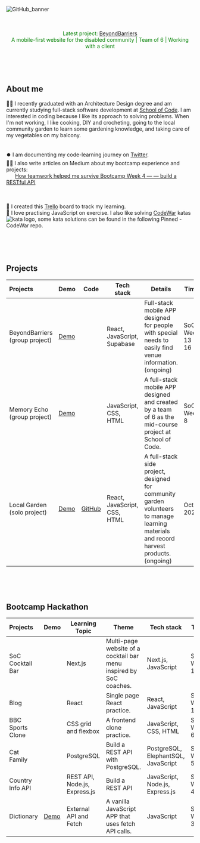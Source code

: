 <br><br>
<!--
<h1 align="center"> Hi there 👋 My name is Siyu.</h1>
-->

<!--
<picture>
  <source media="(prefers-color-scheme: dark)" srcset="https://user-images.githubusercontent.com/25423296/163456776-7f95b81a-f1ed-45f7-b7ab-8fa810d529fa.png">
  <source media="(prefers-color-scheme: light)" srcset="https://user-images.githubusercontent.com/25423296/163456779-a8556205-d0a5-45e2-ac17-42d089e3c3f8.png">
  <img alt="Shows an illustrated sun in light mode and a moon with stars in dark mode." src="https://user-images.githubusercontent.com/25423296/163456779-a8556205-d0a5-45e2-ac17-42d089e3c3f8.png">
</picture>
-->
![GitHub_banner](https://github.com/siyuduan2023/siyuduan2023/assets/137444492/b149e6d3-83e7-427f-9c52-b4c791820587)
<br><br><br>
<p align="center" style="color: green;">
<!--   <a href="" style="color: green; background-color: purple;">My personal website (ongoing)</a> -->
<!-- deployed site: https://siyuduan-portfolio.vercel.app/-->
  Latest project: <a href="https://beyond-barriers.vercel.app/">BeyondBarriers</a>
  <br>
  A mobile-first website for the disabled community | Team of 6 | Working with a client
</p>
<br><br><br>



## About me

👩‍🎓 I recently graduated with an Architecture Design degree and am currently studying full-stack software development at [School of Code](https://www.schoolofcode.co.uk/). I am interested in coding because I like its approach to solving problems. When I'm not working, I like cooking, DIY and crocheting, going to the local community garden to learn some gardening knowledge, and taking care of my vegetables on my balcony.
<br><br><br>
⏺️ I am documenting my code-learning journey on [Twitter](https://twitter.com/siyuduan2023).<br>
✍🏼 I also write articles on Medium about my bootcamp experience and projects:<br>
&nbsp;&nbsp;&nbsp;&nbsp;&nbsp;&nbsp;[How teamwork helped me survive Bootcamp Week 4 — — build a RESTful API](https://medium.com/@siyuduan.learning/how-teamwork-helped-me-survive-bootcamp-week-4-build-a-restful-api-a6e02ded886a)
<br><br><br>
 
<!--I am currently learning UX Design with this course: [UI / UX Design Specialization](https://www.coursera.org/specializations/ui-ux-design).--> 
📖 I created this [Trello](https://trello.com/invite/devlearnboard/ATTIc0f396a626c55d043631a71a4e28378aA2FE8573) board to track my learning.<br>
🥳 I love practising JavaScript on exercise. I also like solving [CodeWar](https://www.codewars.com/users/CU_2023) katas <img src="https://www.codewars.com/users/CU_2023/badges/micro?theme=light" alt="kata logo">, some kata solutions can be found in the following Pinned - CodeWar repo.

<br><br><br>


## Projects

|Projects          |Demo                                      |Code                                       |Tech stack            |Details            |Time                      |
|:-----------------|--------------------------------------|-------------------------------------------|---------------------------------------|-------------------|--------|
|BeyondBarriers<br> (group project)    |[Demo](https://beyond-barriers.vercel.app/)  |  |React, JavaScript, Supabase  |Full-stack mobile APP designed for people with special needs to easily find venue information. (ongoing) |SoC Week 13 - 16|
|Memory Echo<br> (group project)      |[Demo](https://memoryecho.vercel.app/)|                                     |JavaScript, CSS, HTML  |A full-stack mobile APP designed and created by a team of 6 as the mid-course project at School of Code.|SoC Week 8|
|Local Garden<br> (solo project)     |[Demo](https://localgarden.vercel.app/) |  [GitHub](https://github.com/siyuduan2023/NotesForGarden)            |React, JavaScript, CSS, HTML  |A full-stack side project, designed for community garden volunteers to manage learning materials and record harvest products. (ongoing)|Oct 2023 |

<br><br><br>
## Bootcamp Hackathon

|Projects          |Demo |Learning Topic                             |Theme           |Tech stack            |Time                      |
|:-----------------|-----|-------------------------------------------|---------------------------------------|-------------------|--------|
|SoC Cocktail Bar  |   |Next.js |Multi-page website of a cocktail bar menu inspired by SoC coaches.|Next.js, JavaScript |SoC Week 11|
|Blog  |  |React | Single page React practice. |React, JavaScript | SoC Week 10|
|BBC Sports Clone  |   |CSS grid and flexbox|A frontend clone practice. |JavaScript, CSS, HTML  |SoC Week 6| 
|Cat Family  |   |PostgreSQL|Build a REST API with PostgreSQL. |PostgreSQL, ElephantSQL, JavaScript|SoC Week 5| 
|Country Info API  |   |REST API, Node.js, Express.js|Build a REST API |JavaScript, Node.js, Express.js|SoC Week 4|
|Dictionary        |[Demo](https://dictionary-app-ecru.vercel.app/)   |External API and Fetch|A vanilla JavaScript APP that uses fetch API calls.    |JavaScript  |SoC Week 3|

<!--
**siyuduan2023/siyuduan2023** is a ✨ _special_ ✨ repository because its `README.md` (this file) appears on your GitHub profile.

Here are some ideas to get you started:

- 🔭 I’m currently working on ...
- 🌱 I’m currently learning ...
- 👯 I’m looking to collaborate on ...
- 🤔 I’m looking for help with ...
- 💬 Ask me about ...
- 📫 How to reach me: ...
- 😄 Pronouns: ...
- ⚡ Fun fact: ...
-->

